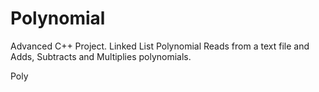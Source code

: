 Polynomial
==========
Advanced C++ Project. Linked List Polynomial
Reads from a text file and Adds, Subtracts and Multiplies polynomials.

Poly
